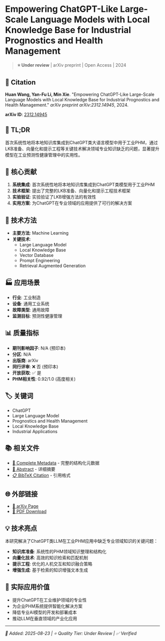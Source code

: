 # Empowering ChatGPT-Like Large-Scale Language Models with Local Knowledge Base for Industrial Prognostics and Health Management

> **⭐ Under review** | arXiv preprint | Open Access | 2024

## 📄 Citation

**Huan Wang, Yan-Fu Li, Min Xie**. "Empowering ChatGPT-Like Large-Scale Language Models with Local Knowledge Base for Industrial Prognostics and Health Management." *arXiv preprint arXiv:2312.14945*, 2024.

**arXiv ID**: [2312.14945](https://arxiv.org/abs/2312.14945)

## 🎯 TL;DR

首次系统性地将本地知识库集成到ChatGPT类大语言模型中用于工业PHM，通过LKB准备、向量化和提示工程等关键技术解决领域专业知识缺乏的问题，显著提升模型在工业预测性健康管理中的实用性。

## 🔬 核心贡献

1. **系统集成**: 首次系统性地将本地知识库集成到ChatGPT类模型用于工业PHM
2. **技术框架**: 提出了完整的LKB准备、向量化和提示工程技术框架
3. **实验验证**: 实验验证了LKB增强方法的有效性
4. **实用方案**: 为ChatGPT在专业领域的应用提供了可行的解决方案

## 🔧 技术方法

- **主要方法**: Machine Learning
- **关键技术**:
  - Large Language Model
  - Local Knowledge Base
  - Vector Database
  - Prompt Engineering  
  - Retrieval Augmented Generation

## 🏭 应用场景

- **行业**: 工业制造
- **设备**: 通用工业系统
- **故障类型**: 通用故障
- **监测目标**: 预测性健康管理

## 📊 质量指标

- **期刊影响因子**: N/A (预印本)
- **分区**: N/A
- **出版商**: arXiv
- **同行评审**: ❌ 否 (预印本)
- **开放获取**: ✅ 是
- **PHM相关性**: 0.92/1.0 (高度相关)

## 🏷️ 关键词

- ChatGPT
- Large Language Model
- Prognostics and Health Management
- Local Knowledge Base
- Industrial Applications

## 📚 相关文件

- [📄 Complete Metadata](index.json) - 完整的结构化元数据
- [📖 Abstract](abstract.txt) - 详细摘要
- [📋 BibTeX Citation](refs.bib) - 引用格式

## 🌐 外部链接

- [📑 arXiv Page](https://arxiv.org/abs/2312.14945)
- [📄 PDF Download](https://arxiv.org/pdf/2312.14945.pdf)

## 💡 技术亮点

本研究解决了ChatGPT类LLM在工业PHM应用中缺乏专业领域知识的关键问题：

- **知识库准备**: 系统性的PHM领域知识整理和结构化
- **向量化技术**: 高效的知识检索和匹配机制
- **提示工程**: 优化的人机交互和知识融合策略
- **增强生成**: 基于检索的知识增强文本生成

## 🎯 实际应用价值

- 提升ChatGPT在工业维护领域的专业性
- 为企业PHM系统提供智能化解决方案
- 降低专业AI模型的开发和部署成本
- 推动LLM在垂直领域的产业化应用

---

*📅 Added: 2025-08-23 | ⭐ Quality Tier: Under Review | ✅ Verified*